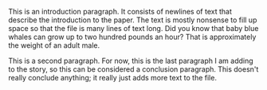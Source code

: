 This is an introduction paragraph. It consists of newlines of text that
describe the introduction to the paper. The text is mostly nonsense to fill up
space so that the file is many lines of text long. Did you know that baby blue
whales can grow up to two hundred pounds an hour? That is approximately the
weight of an adult male.

This is a second paragraph. For now, this is the last paragraph I am adding to
the story, so this can be considered a conclusion paragraph. This doesn't
really conclude anything; it really just adds more text to the file.
